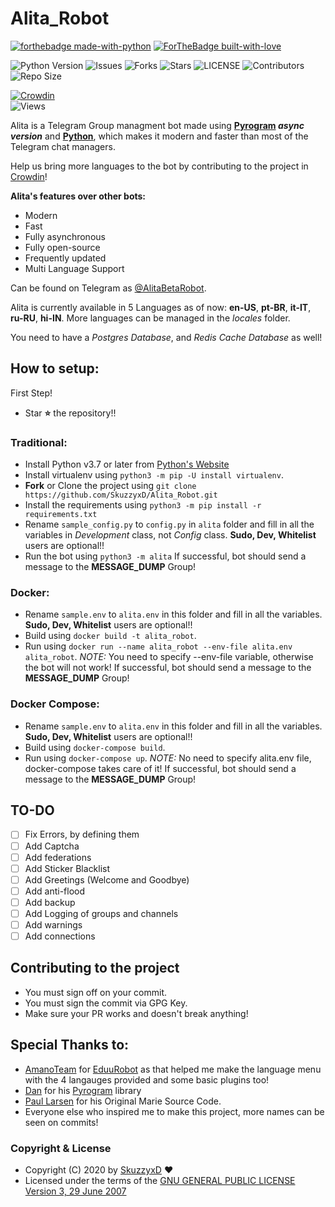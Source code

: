 # Alita_Robot

[![forthebadge made-with-python](http://ForTheBadge.com/images/badges/made-with-python.svg)](https://www.python.org/)
[![ForTheBadge built-with-love](http://ForTheBadge.com/images/badges/built-with-love.svg)](https://GitHub.com/Skuzzy_xD/)</br>

![Python Version](https://img.shields.io/badge/python-3.7-green?style=for-the-badge&logo=appveyor)
![Issues](https://img.shields.io/github/issues/SkuzzyxD/Alita_Robot?style=for-the-badge&logo=appveyor)
![Forks](https://img.shields.io/github/forks/SkuzzyxD/Alita_Robot?style=for-the-badge&logo=appveyor)
![Stars](https://img.shields.io/github/stars/SkuzzyxD/Alita_Robot?style=for-the-badge&logo=appveyor)
![LICENSE](https://img.shields.io/github/license/SkuzzyxD/Alita_Robot?style=for-the-badge&logo=appveyor)
![Contributors](https://img.shields.io/github/contributors/SkuzzyxD/Alita_Robot?style=for-the-badge&logo=appveyor)
![Repo Size](https://img.shields.io/github/repo-size/SkuzzyxD/Alita_Robot?style=for-the-badge&logo=appveyor)</br>

[![Crowdin](https://badges.crowdin.net/alita_robot/localized.svg)](https://crowdin.com/project/alita_robot)</br>
![Views](https://hits.seeyoufarm.com/api/count/incr/badge.svg?url=https://github.com/SkuzzyxD/Alita_Robot&title=Profile%20Views)</br>


Alita is a Telegram Group managment bot made using **[Pyrogram](https://docs.pyrogram.org) _async version_** and **[Python](https://python.org)**, which makes it modern and faster than most of the Telegram chat managers.

Help us bring more languages to the bot by contributing to the project in [Crowdin](https://crowdin.com/project/alitarobot)!

**Alita's features over other bots:**
-   Modern
-   Fast
-   Fully asynchronous
-   Fully open-source
-   Frequently updated
-   Multi Language Support

Can be found on Telegram as [@AlitaBetaRobot](https://t.me/AlitaBetaRobot).

Alita is currently available in 5 Languages as of now: **en-US**, **pt-BR**, **it-IT**, **ru-RU**, **hi-IN**.
More languages can be managed in the _locales_ folder.

You need to have a *Postgres Database*, and *Redis Cache Database* as well!

## How  to setup:

First Step!
- Star **⭐** the repository!!

### Traditional:
- Install Python v3.7 or later from [Python's Website](https://python.org)
- Install virtualenv using `python3 -m pip -U install virtualenv`.
- **Fork** or Clone the project using `git clone https://github.com/SkuzzyxD/Alita_Robot.git`
- Install the requirements using `python3 -m pip install -r requirements.txt`
- Rename `sample_config.py` to `config.py` in `alita` folder and fill in all the variables in *Development* class, not *Config* class. **Sudo, Dev, Whitelist** users are optional!!
- Run the bot using `python3 -m alita`
If successful, bot should send a message to the **MESSAGE_DUMP** Group!

### Docker:
- Rename `sample.env` to `alita.env` in this folder and fill in all the variables. **Sudo, Dev, Whitelist** users are optional!!
- Build using `docker build -t alita_robot`.
- Run using `docker run --name alita_robot --env-file alita.env alita_robot`.
*NOTE:* You need to specify --env-file variable, otherwise the bot will not work!
If successful, bot should send a message to the **MESSAGE_DUMP** Group!

### Docker Compose:
- Rename `sample.env` to `alita.env` in this folder and fill in all the variables. **Sudo, Dev, Whitelist** users are optional!!
- Build using `docker-compose build`.
- Run using `docker-compose up`.
*NOTE:* No need to specify alita.env file, docker-compose takes care of it!
If successful, bot should send a message to the **MESSAGE_DUMP** Group!

## TO-DO
- [ ] Fix Errors, by defining them
- [ ] Add Captcha
- [ ] Add federations
- [ ] Add Sticker Blacklist
- [ ] Add Greetings (Welcome and Goodbye)
- [ ] Add anti-flood
- [ ] Add backup
- [ ] Add Logging of groups and channels
- [ ] Add warnings
- [ ] Add connections

## Contributing to the project

 - You must sign off on your commit.
 - You must sign the commit via GPG Key.
 - Make sure your PR works and doesn't break anything!

## Special Thanks to:
- [AmanoTeam](https://github.com/AmanoTeam/) for [EduuRobot](https://github.com/AmanoTeam/EduuRobot/tree/rewrite) as that helped me make the language menu with the 4 langauges provided and some basic plugins too!
- [Dan](https://github.com/delivrance) for his [Pyrogram](https://github.com/pyrogram) library
- [Paul Larsen](https://github.com/PaulSonOfLars) for his Original Marie Source Code.
- Everyone else who inspired me to make this project, more names can be seen on commits!

### Copyright & License

* Copyright (C) 2020 by [SkuzzyxD](https://github.com/SkuzzyxD) ❤️️
* Licensed under the terms of the [GNU GENERAL PUBLIC LICENSE Version 3, 29 June 2007](https://github.com/SkuzzyxD/Alita_Robot/blob/master/LICENSE.md)
